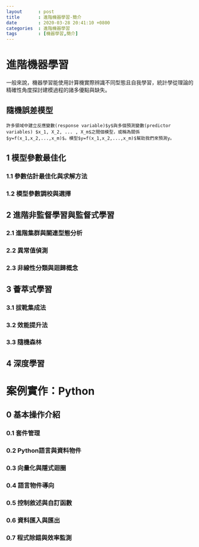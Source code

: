 ```yaml
---
layout      : post
title       : 進階機器學習-簡介
date        : 2020-03-28 20:41:10 +0800 
categories  : 進階機器學習  
tags        : [機器學習,簡介]
---
```


# 進階機器學習
一般來說，機器學習能使用計算機實際辨識不同型態且自我學習，統計學從理論的精確性角度探討建模過程的諸多優點與缺失。  

## 隨機誤差模型
```
許多領域中建立反應變數(response variable)$y$與多個預測變數(predictor variables) $x_1, X_2, ... , X_m$之間個模型，或稱為關係$y=f(x_1,x_2,...,x_m)$。模型$y=f(x_1,x_2,...,x_m)$幫助我們來預測y。

```


## 1 模型參數最佳化

### 1.1 參數估計最佳化與求解方法
### 1.2 模型參數調校與選擇



## 2 進階非監督學習與監督式學習

### 2.1 進階集群與關連型態分析
### 2.2 異常值偵測
### 2.3 非線性分類與迴歸概念



## 3 薈萃式學習

### 3.1 拔靴集成法
### 3.2 效能提升法
### 3.3 隨機森林

## 4 深度學習


# 案例實作：Python

## 0 基本操作介紹

### 0.1 套件管理
### 0.2 Python語言與資料物件
### 0.3 向量化與隱式迴圈
### 0.4 語言物件導向
### 0.5 控制敘述與自訂函數
### 0.6 資料匯入與匯出
### 0.7 程式除錯與效率監測
